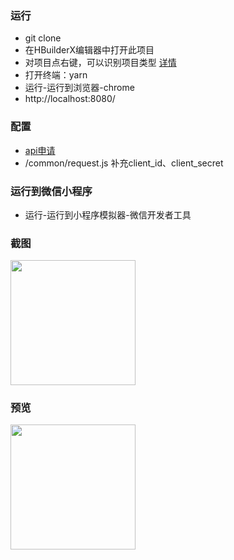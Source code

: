 ### 运行

- git clone 
- 在HBuilderX编辑器中打开此项目
- 对项目点右键，可以识别项目类型 [详情](https://ask.dcloud.net.cn/article/35878)
- 打开终端：yarn
- 运行-运行到浏览器-chrome
- http://localhost:8080/ 

### 配置

- [api申请](https://oauth.cnblogs.com/)
- /common/request.js 补充client_id、client_secret

### 运行到微信小程序

- 运行-运行到小程序模拟器-微信开发者工具



### 截图

<img src="https://pic.imgdb.cn/item/632a862a16f2c2beb1a2a50f.jpg" width="200">


### 预览

<img src="https://pic.imgdb.cn/item/632a8d0716f2c2beb1aa9bf4.jpg" width="200">
